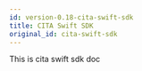 ```yaml
---
id: version-0.18-cita-swift-sdk
title: CITA Swift SDK
original_id: cita-swift-sdk
---
```


This is cita swift sdk doc
